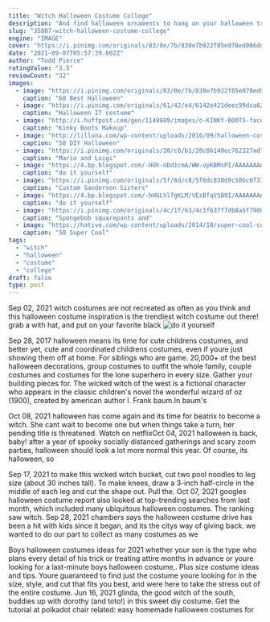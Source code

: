 ```yaml
---
title: "Witch Halloween Costume College"
description: "And find halloween ornaments to hang on your halloween tree. If you are throwing a ghostly get together, you can choose from halloween candles, halloween props and halloween tabletop decorations"
slug: "35887-witch-halloween-costume-college"
engine: "IMAGE"
cover: "https://i.pinimg.com/originals/83/0e/7b/830e7b922f05e078ed006dd456c067b5.jpg"
date: "2021-09-07T05:57:39.602Z"
author: "Todd Pierce"
ratingValue: "3.5"
reviewCount: "32"
images:
  - image: "https://i.pinimg.com/originals/83/0e/7b/830e7b922f05e078ed006dd456c067b5.jpg"
    caption: "60 Best Halloween"
  - image: "https://i.pinimg.com/originals/61/42/e4/6142e421deec99dca6218b71e136c0e6.jpg"
    caption: "Halloween IT costume"
  - image: "http://i.huffpost.com/gen/1149889/images/o-KINKY-BOOTS-facebook.jpg"
    caption: "Kinky Boots Makeup"
  - image: "http://lilluna.com/wp-content/uploads/2016/09/halloween-costume-adults-1.jpg"
    caption: "50 DIY Halloween"
  - image: "https://i.pinimg.com/originals/20/c0/b1/20c0b140ec762327ad7279f98d4171f2.jpg"
    caption: "Mario and Luigi"
  - image: "https://4.bp.blogspot.com/-HOh-nDd1cmA/WW-vpKBMsPI/AAAAAAAAPsg/DJfVOMaoXkwfMd06Dm_gsna7r04Rf4fAACLcBGAs/s1600/DINING%2BIN%2BTOKYO.png"
    caption: "do it yourself"
  - image: "https://i.pinimg.com/originals/5f/6d/c8/5f6dc838d9c50bc0f3703766e648b36a.jpg"
    caption: "Custom Sanderson Sisters"
  - image: "https://4.bp.blogspot.com/-hHGLVlTgKLM/VEsBfqVSB9I/AAAAAAAALE0/vk4KVwVXyDQ/s1600/IMG_5812.jpg"
    caption: "do it yourself"
  - image: "https://i.pinimg.com/originals/4c/1f/63/4c1f637f7db8a5f79005ce069ece5447.jpg"
    caption: "Spongebob squarepants and"
  - image: "https://hative.com/wp-content/uploads/2014/10/super-cool-costume-ideas/29-baby-referee-halloween-costume.jpg"
    caption: "50 Super Cool"
tags:
  - "witch"
  - "halloween"
  - "costume"
  - "college"
draft: false
type: post
---
```


Sep 02, 2021 witch costumes are not recreated as often as you think and this halloween costume inspiration is the trendiest witch costume out there! grab a with hat, and put on your favorite black
![do it yourself](https://4.bp.blogspot.com/-HOh-nDd1cmA/WW-vpKBMsPI/AAAAAAAAPsg/DJfVOMaoXkwfMd06Dm_gsna7r04Rf4fAACLcBGAs/s1600/DINING%2BIN%2BTOKYO.png "do it yourself")

Sep 28, 2017 halloween means its time for cute childrens costumes, and better yet, cute and coordinated childrens costumes, even if youre just showing them off at home. For siblings who are game. 20,000+ of the best halloween decorations, group costumes to outfit the whole family, couple costumes and costumes for the lone superhero in every size. Gather your building pieces for. The wicked witch of the west is a fictional character who appears in the classic children&#39;s novel the wonderful wizard of oz (1900), created by american author l. Frank baum.In baum&#39;s
<!--inArticleAds-->

<!--galleryOne-->

Oct 08, 2021 halloween has come again and its time for beatrix to become a witch. She cant wait to become one but when things take a turn, her pending title is threatened. Watch on netflixOct 04, 2021 halloween is back, baby! after a year of spooky socially distanced gatherings and scary zoom parties, halloween should look a lot more normal this year. Of course, its halloween, so
<!--inArticleAds-->

<!--galleryTwo-->

Sep 17, 2021 to make this wicked witch bucket, cut two pool noodles to leg size (about 30 inches tall). To make knees, draw a 3-inch half-circle in the middle of each leg and cut the shape out. Pull the. Oct 07, 2021 googles halloween costume report also looked at top-trending searches from last month, which included many ubiquitous halloween costumes. The ranking saw witch. Sep 28, 2021 chambers says the halloween costume drive has been a hit with kids since it began, and its the citys way of giving back. we wanted to do our part to collect as many costumes as we
<!--galleryThree-->

Boys halloween costumes ideas for 2021 whether your son is the type who plans every detail of his trick or treating attire months in advance or youre looking for a last-minute boys halloween costume,. Plus size costume ideas and tips. Youre guaranteed to find just the costume youre looking for in the size, style, and cut that fits you best, and were here to take the stress out of the entire costume. Jun 16, 2021 glinda, the good witch of the south, buddies up with dorothy (and toto!) in this sweet diy costume. Get the tutorial at polkadot chair  related: easy homemade halloween costumes for